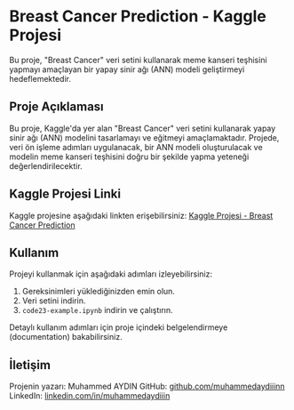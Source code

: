 # Breast Cancer Prediction - Kaggle Projesi

Bu proje, "Breast Cancer" veri setini kullanarak meme kanseri teşhisini yapmayı amaçlayan bir yapay sinir ağı (ANN) modeli geliştirmeyi hedeflemektedir.

## Proje Açıklaması

Bu proje, Kaggle'da yer alan "Breast Cancer" veri setini kullanarak yapay sinir ağı (ANN) modelini tasarlamayı ve eğitmeyi amaçlamaktadır. Projede, veri ön işleme adımları uygulanacak, bir ANN modeli oluşturulacak ve modelin meme kanseri teşhisini doğru bir şekilde yapma yeteneği değerlendirilecektir.

## Kaggle Projesi Linki

Kaggle projesine aşağıdaki linkten erişebilirsiniz:
[Kaggle Projesi - Breast Cancer Prediction](https://www.kaggle.com/code/muhammedaydin/breast-cancer-prediction)

## Kullanım

Projeyi kullanmak için aşağıdaki adımları izleyebilirsiniz:

1. Gereksinimleri yüklediğinizden emin olun.
2. Veri setini indirin.
3. `code23-example.ipynb` indirin ve çalıştırın.

Detaylı kullanım adımları için proje içindeki belgelendirmeye (documentation) bakabilirsiniz.

## İletişim

Projenin yazarı: Muhammed AYDIN
GitHub: [github.com/muhammedaydiiinn](https://github.com/muhammedaydiiinn)
LinkedIn: [linkedin.com/in/muhammedaydiiin](https://linkedin.com/in/muhammedaydiiin)
